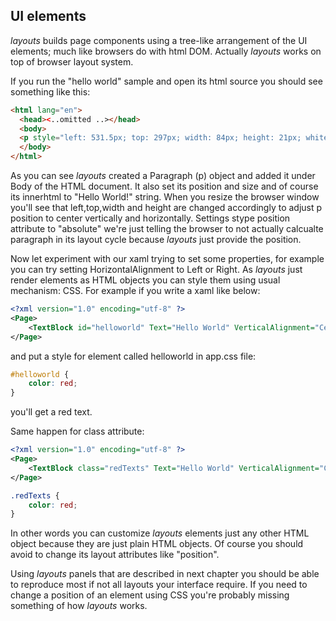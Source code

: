 ## UI elements
*layouts* builds page components using a tree-like arrangement of the UI elements; much like browsers do with html DOM. Actually *layouts* works on top of browser layout system.

If you run the "hello world" sample and open its html source you should see something like this:
```html
<html lang="en">
  <head><..omitted ..></head>
  <body>
  <p style="left: 531.5px; top: 297px; width: 84px; height: 21px; white-space: pre; visibility: visible; position: absolute; -ms-overflow-x: hidden; -ms-overflow-y: hidden; max-height: 615px; max-width: 1147px;">Hello World</p>
  </body>
</html>
```
As you can see *layouts* created a Paragraph (p) object and added it under Body of the HTML document. It also set its position and size and of course its innerhtml to "Hello World!" string. When you resize the browser window you'll see that left,top,width and height are changed accordingly to adjust p position to center vertically and horizontally. Settings stype position attribute to "absolute" we're just telling the browser to not actually calcualte paragraph in its layout cycle because *layouts* just provide the position.

Now let experiment with our xaml trying to set some properties, for example you can try setting HorizontalAlignment to Left or Right.
As *layouts* just render elements as HTML objects you can style them using usual mechanism: CSS. For example if you write a xaml like below:
```xml
<?xml version="1.0" encoding="utf-8" ?>
<Page>
    <TextBlock id="helloworld" Text="Hello World" VerticalAlignment="Center" HorizontalAlignment="Center"/>
</Page>
```
and put a style for element called helloworld in app.css file:
```css
#helloworld {
    color: red;
}
```
you'll get a red text.

Same happen for class attribute:
```xml
<?xml version="1.0" encoding="utf-8" ?>
<Page>
    <TextBlock class="redTexts" Text="Hello World" VerticalAlignment="Center" HorizontalAlignment="Center"/>
</Page>
```
```css
.redTexts {
    color: red;
}
```
In other words you can customize *layouts* elements just any other HTML object because they are just plain HTML objects. Of course you should avoid to change its layout attributes like "position".

Using *layouts* panels that are described in next chapter you should be able to reproduce most if not all layouts your interface require. If you need to change a position of an element using CSS you're probably missing something of how *layouts* works.

